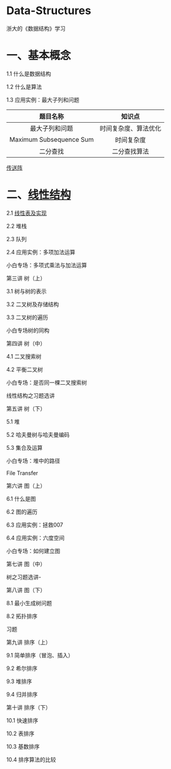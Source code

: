 # Data-Structures
浙大的《数据结构》学习

# 一、基本概念

1.1 什么是数据结构

1.2 什么是算法

1.3 应用实例：最大子列和问题

|        题目名称         |        知识点        |
| :---------------------: | :------------------: |
|     最大子列和问题      | 时间复杂度、算法优化 |
| Maximum Subsequence Sum |      时间复杂度      |
|        二分查找         |     二分查找算法     |

[传送阵](基本概念/README.md)

# 二、[线性结构](线性结构/README.md)

2.1 [线性表及实现](线性结构/线性表及实现/README.md)

2.2 堆栈

2.3 队列

2.4 应用实例：多项加法运算

小白专场：多项式乘法与加法运算

第三讲 树（上）

3.1 树与树的表示

3.2 二叉树及存储结构

3.3 二叉树的遍历

小白专场树的同构

第四讲 树（中）

4.1 二叉搜索树

4.2 平衡二叉树

小白专场：是否同一棵二叉搜索树

线性结构之习题选讲

第五讲 树（下）

5.1 堆

5.2 哈夫曼树与哈夫曼编码

5.3 集合及运算

小白专场：堆中的路径

File Transfer

第六讲 图（上）

6.1 什么是图

6.2 图的遍历

6.3 应用实例：拯救007

6.4 应用实例：六度空间

小白专场：如何建立图

第七讲 图（中）

树之习题选讲-

第八讲 图（下）

8.1 最小生成树问题

8.2 拓扑排序

习题

第九讲 排序（上）

9.1 简单排序（冒泡、插入）

9.2 希尔排序

9.3 堆排序

9.4 归并排序

第十讲 排序（下）

10.1 快速排序

10.2 表排序

10.3 基数排序

10.4 排序算法的比较

